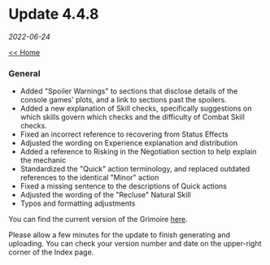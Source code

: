 # Update 4.4.8
_2022-06-24_

[<< Home](https://grimoireofheart.github.io)

### General
* Added "Spoiler Warnings" to sections that disclose details of the console games' plots, and a link to sections past the spoilers.
* Added a new explanation of Skill checks, specifically suggestions on which skills govern which checks and the difficulty of Combat Skill checks.
* Fixed an incorrect reference to recovering from Status Effects
* Adjusted the wording on Experience explanation and distribution
* Added a reference to Risking in the Negotiation section to help explain the mechanic
* Standardized the "Quick" action terminology, and replaced outdated references to the identical "Minor" action
* Fixed a missing sentence to the descriptions of Quick actions
* Adjusted the wording of the "Recluse" Natural Skill
* Typos and formatting adjustments 

You can find the current version of the Grimoire [here](https://github.com/grimoireofheart/grimoireofheart.github.io/tree/main/Resources).

Please allow a few minutes for the update to finish generating and uploading. You can check your version number and date on the upper-right corner of the Index page.

